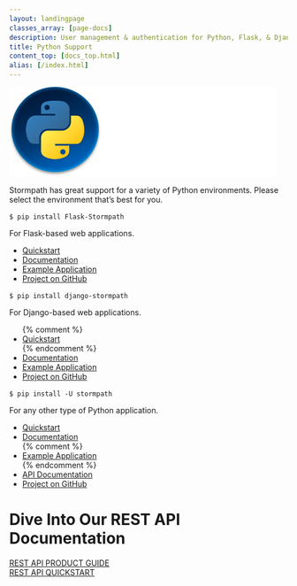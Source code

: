 ```yaml
---
layout: landingpage
classes_array: [page-docs]
description: User management & authentication for Python, Flask, & Django apps. Complete set of Stormpath developer documentation & integration tools.
title: Python Support
content_top: [docs_top.html]
alias: [/index.html]
---
```

<div class="landingpage python">

<div class="masthead python-masthead">
  <div class="container">
    <div class="row">
      <div class="col-xs-12">
        <img class="img-responsive logo" src="/images/landingpage/python/logo-python.png">
      </div>
    </div>
  </div>
</div>

<div class="container">
  <div class="row">
    <div class="col-xs-12 intro-text">
      <p>Stormpath has great support for a variety of Python environments.  Please select the environment that’s best for you.</p>
    </div>
  </div>
</div>

<div class="container">
  <div class="row">
    <div class="col-xs-12 col-sm-12">
      <div class="row">
        <div class="col-xs-12 col-sm-6">
          <div class="language-header lang1"></div>
          <pre><code>$ pip install Flask-Stormpath</code></pre>
          <p class="body-copy">For Flask-based web applications.</p>
            <div class="row">
              <div class="col-xs-12">
                <ul class="fa-ul">
                  <li><i class="fa-li fa fa-car"></i><a href="https://flask-stormpath.readthedocs.org/en/latest/quickstart.html">Quickstart</a></li>
                  <li><i class="fa-li fa fa-book"></i><a href="https://flask-stormpath.readthedocs.org/en/latest/index.html">Documentation</a></li>
                  <li><i class="fa-li fa fa-code"></i><a href="https://github.com/stormpath/stormpath-flask-sample">Example Application</a></li>
                  <li><i class="fa-li fa fa-github"></i><a href="https://github.com/stormpath/stormpath-flask">Project on GitHub</a></li>
                </ul>
              </div>
            </div>
        </div>
        <div class="col-xs-12 col-sm-6">
          <div class="language-header lang2"></div>
          <pre><code>$ pip install django-stormpath</code></pre>
          <p class="body-copy">For Django-based web applications.</p>
            <div class="row">
              <div class="col-xs-12">
                <ul class="fa-ul">
                  {% comment %}<li><i class="fa-li fa fa-car"></i><a href="#">Quickstart</a></li>{% endcomment %}
                  <li><i class="fa-li fa fa-book"></i><a href="https://github.com/stormpath/stormpath-django">Documentation</a></li>
                  <li><i class="fa-li fa fa-code"></i><a href="https://github.com/stormpath/stormpath-django-sample">Example Application</a></li>
                  <li><i class="fa-li fa fa-github"></i><a href="https://github.com/stormpath/stormpath-django">Project on GitHub</a></li>
                </ul>
              </div>
            </div>
        </div>
      </div>
      <div class="row">
        <div class="col-xs-12 col-sm-6">
          <div class="language-header lang3"></div>
          <pre><code>$ pip install -U stormpath</code></pre>
          <p class="body-copy">For any other type of Python application.</p>
            <div class="row">
              <div class="col-xs-12">
                <ul class="fa-ul">
                  <li><i class="fa-li fa fa-car"></i><a href="/python/quickstart/">Quickstart</a></li>
                  <li><i class="fa-li fa fa-book"></i><a href="/python/product-guide">Documentation</a></li>
                  {% comment %}<li><i class="fa-li fa fa-code"></i><a href="#">Example Application</a></li>{% endcomment %}
                  <li><i class="fa-li fa fa-book"></i><a href="/python/apidocs/">API Documentation</a></li>
                  <li><i class="fa-li fa fa-github"></i><a href="https://github.com/stormpath/stormpath-sdk-python">Project on GitHub</a></li>
                </ul>
              </div>
            </div>
        </div>
      </div>
    </div>
  </div>
</div>

<div class="footer-banner">
  <div class="container info">
    <div class="row">
      <div class="col-xs-12 col-sm-12">
        <h1>Dive Into Our REST API Documentation</h1>
          <div class="row">
            <div class="col-xs-12 col-sm-3 col-sm-offset-3">
              <a class="btn btn-default" href="/rest/product-guide" role="button">REST API PRODUCT GUIDE</a>
            </div>
            <div class="col-xs-12 col-sm-3">
              <a class="btn btn-default" href="/rest/quickstart" role="button">REST API QUICKSTART</a>
            </div>
          </div>
      </div>
    </div>
  </div>
</div>

</div>
<!-- block__no_wrapper -->
<!-- region__no_wrapper -->
